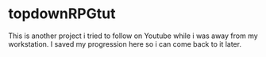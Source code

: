 # topdownRPGtut
This is another project i tried to follow on Youtube while i was away from my workstation. I saved my progression here so i can come back to it later.
